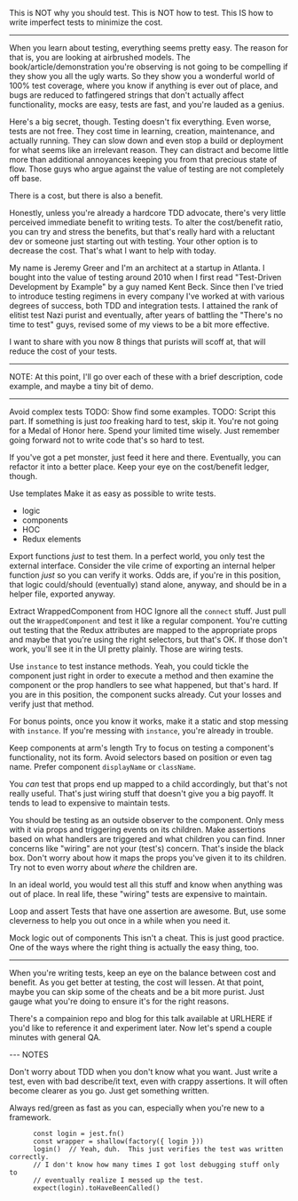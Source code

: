 This is NOT why you should test.
This is NOT how to test.
This IS how to write imperfect tests to minimize the cost.

---

When you learn about testing, everything seems pretty easy.  The reason for that
is, you are looking at airbrushed models.  The book/article/demonstration you're
observing is not going to be compelling if they show you all the ugly warts.
So they show you a wonderful world of 100% test coverage, where you know if
anything is ever out of place, and bugs are reduced to fatfingered strings that
don't actually affect functionality, mocks are easy, tests are fast, and you're
lauded as a genius.

Here's a big secret, though.  Testing doesn't fix everything.  Even worse, tests
are not free.  They cost time in learning, creation, maintenance, and actually
running.  They can slow down and even stop a build or deployment for what seems
like an irrelevant reason.  They can distract and become little more than
additional annoyances keeping you from that precious state of flow.  Those guys
who argue against the value of testing are not completely off base.

There is a cost, but there is also a benefit.

Honestly, unless you're already a hardcore TDD advocate, there's very little perceived
immediate benefit to writing tests.  To alter the cost/benefit ratio, you can
try and stress the benefits, but that's really hard with a reluctant dev or
someone just starting out with testing.  Your other option is to decrease the
cost.  That's what I want to help with today.

My name is Jeremy Greer and I'm an architect at a startup in Atlanta.  I bought
into the value of testing around 2010 when I first read "Test-Driven Development
by Example" by a guy named Kent Beck.  Since then I've tried to introduce
testing regimens in every company I've worked at with various degrees of
success, both TDD and integration tests.  I attained the rank of elitist test
Nazi purist and eventually, after years of battling the "There's no time to
test" guys, revised some of my views to be a bit more effective.

I want to share with you now 8 things that purists will scoff at, that will
reduce the cost of your tests.

---

NOTE: At this point, I'll go over each of these with a brief description, code example,
and maybe a tiny bit of demo.

---

Avoid complex tests
  TODO: Show find some examples.
  TODO: Script this part.
  If something is just _too_ freaking hard to test, skip it.  You're not going
  for a Medal of Honor here.  Spend your limited time wisely.  Just remember
  going forward not to write code that's so hard to test.

  If you've got a pet monster, just feed it here and there.  Eventually, you can
  refactor it into a better place.  Keep your eye on the cost/benefit ledger,
  though.

Use templates
  Make it as easy as possible to write tests.
  * logic
  * components
  * HOC
  * Redux elements

Export functions _just_ to test them.
  In a perfect world, you only test the external interface.  Consider the vile
  crime of exporting an internal helper function _just_ so you can verify it
  works.  Odds are, if you're in this position, that logic could/should
  (eventually) stand alone, anyway, and should be in a helper file, exported
  anyway.

Extract WrappedComponent from HOC
  Ignore all the `connect` stuff.  Just pull out the `WrappedComponent` and test
  it like a regular component.  You're cutting out testing that the Redux
  attributes are mapped to the appropriate props and maybe that you're using the
  right selectors, but that's OK.  If those don't work, you'll see it in the UI
  pretty plainly.  Those are wiring tests.

Use `instance` to test instance methods.
  Yeah, you could tickle the component just right in order to execute a method
  and then examine the component or the prop handlers to see what happened, but
  that's hard.  If you are in this position, the component sucks already.  Cut
  your losses and verify just that method.

  For bonus points, once you know it works, make it a static and stop messing
  with `instance`.  If you're messing with `instance`, you're already in
  trouble.

Keep components at arm's length
  Try to focus on testing a component's functionality, not its form.  Avoid
  selectors based on position or even tag name.  Prefer component `displayName`
  or `className`.

  You _can_ test that props end up mapped to a child accordingly, but that's not
  really useful.  That's just wiring stuff that doesn't give you a big payoff.
  It tends to lead to expensive to maintain tests.

  You should be testing as an outside observer to the component.  Only mess with
  it via props and triggering events on its children.  Make assertions based on
  what handlers are triggered and what children you can find.  Inner concerns
  like "wiring" are not your (test's) concern.  That's inside the black box.
  Don't worry about how it maps the props you've given it to its children.  Try
  not to even worry about _where_ the children are.

  In an ideal world, you would test all this stuff and know when anything was
  out of place.  In real life, these "wiring" tests are expensive to maintain.

Loop and assert
  Tests that have one assertion are awesome.  But, use some cleverness to help
  you out once in a while when you need it.

Mock logic out of components
  This isn't a cheat.  This is just good practice.  One of the ways where the
  right thing is actually the easy thing, too.


---

When you're writing tests, keep an eye on the balance between cost and benefit.
As you get better at testing, the cost will lessen.  At that point, maybe you
can skip some of the cheats and be a bit more purist.  Just gauge what you're
doing to ensure it's for the right reasons.

There's a compainion repo and blog for this talk available at URLHERE if you'd
like to reference it and experiment later.  Now let's spend a couple minutes
with general QA.


--- NOTES

Don't worry about TDD when you don't know what you want.  Just write a test,
even with bad describe/it text, even with crappy assertions.  It will often
become clearer as you go.  Just get something written.


Always red/green as fast as you can, especially when you're new to a framework.

```
      const login = jest.fn()
      const wrapper = shallow(factory({ login }))
      login()  // Yeah, duh.  This just verifies the test was written correctly.
      // I don't know how many times I got lost debugging stuff only to
      // eventually realize I messed up the test.
      expect(login).toHaveBeenCalled()
```
